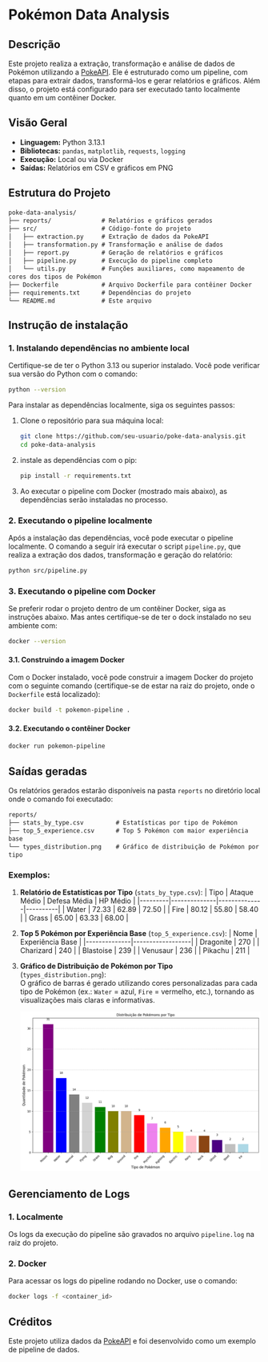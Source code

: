 # Pokémon Data Analysis

## Descrição
Este projeto realiza a extração, transformação e análise de dados de Pokémon utilizando a [PokeAPI](https://pokeapi.co/). Ele é estruturado como um pipeline, com etapas para extrair dados, transformá-los e gerar relatórios e gráficos. Além disso, o projeto está configurado para ser executado tanto localmente quanto em um contêiner Docker.

## Visão Geral
- **Linguagem:** Python 3.13.1
- **Bibliotecas:** `pandas`, `matplotlib`, `requests`, `logging`
- **Execução:** Local ou via Docker
- **Saídas:** Relatórios em CSV e gráficos em PNG

## Estrutura do Projeto
```plaintext
poke-data-analysis/
├── reports/              # Relatórios e gráficos gerados
├── src/                  # Código-fonte do projeto
│   ├── extraction.py     # Extração de dados da PokeAPI
│   ├── transformation.py # Transformação e análise de dados
│   ├── report.py         # Geração de relatórios e gráficos
│   ├── pipeline.py       # Execução do pipeline completo
│   └── utils.py          # Funções auxiliares, como mapeamento de cores dos tipos de Pokémon
├── Dockerfile            # Arquivo Dockerfile para contêiner Docker
├── requirements.txt      # Dependências do projeto
└── README.md             # Este arquivo

```

## Instrução de instalação
### 1. Instalando dependências no ambiente local
Certifique-se de ter o Python 3.13 ou superior instalado. Você pode verificar sua versão do Python com o comando:
```bash
python --version
```
Para instalar as dependências localmente, siga os seguintes passos:
  1. Clone o repositório para sua máquina local:
     ```bash
     git clone https://github.com/seu-usuario/poke-data-analysis.git
     cd poke-data-analysis
     ```
  2. instale as dependências com o pip:
     ```bash
     pip install -r requirements.txt
     ```
  3. Ao executar o pipeline com Docker (mostrado mais abaixo), as dependências serão instaladas no processo.

### 2. Executando o pipeline localmente
Após a instalação das dependências, você pode executar o pipeline localmente. O comando a seguir irá executar o script `pipeline.py`, que realiza a extração dos dados, transformação e geração do relatório:
```bash
python src/pipeline.py
```

### 3. Executando o pipeline com Docker
Se preferir rodar o projeto dentro de um contêiner Docker, siga as instruções abaixo. Mas antes certifique-se de ter o dock instalado no seu ambiente com:
```bash
docker --version
```
#### 3.1. Construindo a imagem Docker  
Com o Docker instalado, você pode construir a imagem Docker do projeto com o seguinte comando (certifique-se de estar na raiz do projeto, onde o `Dockerfile` está localizado):
```bash
docker build -t pokemon-pipeline .
```
#### 3.2. Executando o contêiner Docker
```bash
docker run pokemon-pipeline
```

## Saídas geradas
Os relatórios gerados estarão disponíveis na pasta `reports` no diretório local onde o comando foi executado:
```plaintext
reports/
├── stats_by_type.csv         # Estatísticas por tipo de Pokémon
├── top_5_experience.csv      # Top 5 Pokémon com maior experiência base
└── types_distribution.png    # Gráfico de distribuição de Pokémon por tipo
```

### Exemplos:
1. **Relatório de Estatísticas por Tipo** (`stats_by_type.csv`):
   | Tipo    | Ataque Médio | Defesa Média | HP Médio |
   |---------|--------------|--------------|----------|
   | Water   | 72.33        | 62.89        | 72.50    |
   | Fire    | 80.12        | 55.80        | 58.40    |
   | Grass   | 65.00        | 63.33        | 68.00    |

2. **Top 5 Pokémon por Experiência Base** (`top_5_experience.csv`):
   | Nome         | Experiência Base |
   |--------------|------------------|
   | Dragonite    | 270              |
   | Charizard    | 240              |
   | Blastoise    | 239              |
   | Venusaur     | 236              |
   | Pikachu      | 211              |

3. **Gráfico de Distribuição de Pokémon por Tipo** (`types_distribution.png`):  
   O gráfico de barras é gerado utilizando cores personalizadas para cada tipo de Pokémon (ex.: `Water` = azul, `Fire` = vermelho, etc.), tornando as visualizações mais claras e informativas.
   
   ![Gráfico de Distribuição](reports/types_distribution.png)

## Gerenciamento de Logs
### 1. Localmente
Os logs da execução do pipeline são gravados no arquivo `pipeline.log` na raiz do projeto.
### 2. Docker
Para acessar os logs do pipeline rodando no Docker, use o comando:
```bash
docker logs -f <container_id>
```

## Créditos
Este projeto utiliza dados da [PokeAPI](https://pokeapi.co/) e foi desenvolvido como um exemplo de pipeline de dados.
